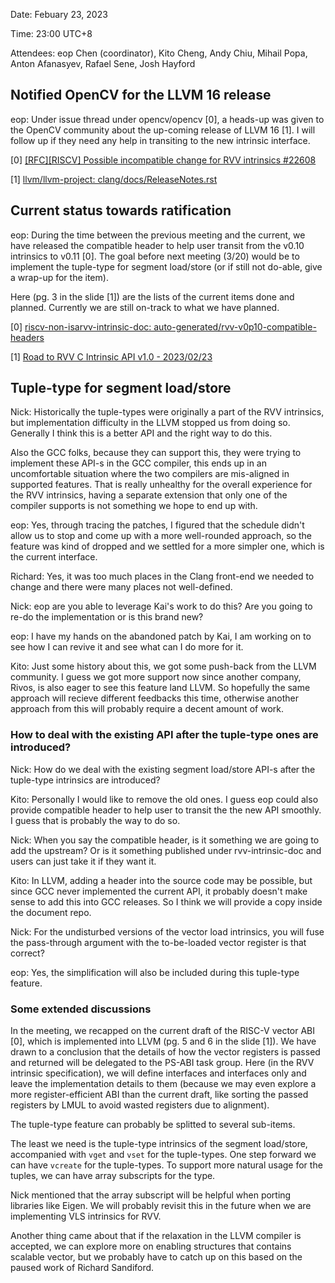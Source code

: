 Date: Febuary 23, 2023

Time: 23:00 UTC+8

Attendees: eop Chen (coordinator), Kito Cheng, Andy Chiu, Mihail Popa, Anton Afanasyev, Rafael Sene, Josh Hayford

## Notified OpenCV for the LLVM 16 release

eop:
Under issue thread under opencv/opencv [0], a heads-up was given to the OpenCV community about the up-coming release of LLVM 16 [1]. I will follow up if they need any help in transiting to the new intrinsic interface.

[0] [[RFC][RISCV] Possible incompatible change for RVV intrinsics #22608
](https://github.com/opencv/opencv/issues/22608)

[1] [llvm/llvm-project: clang/docs/ReleaseNotes.rst](https://github.com/llvm/llvm-project/blob/release/16.x/clang/docs/ReleaseNotes.rst#risc-v-support)

## Current status towards ratification

eop:
During the time between the previous meeting and the current, we have released the compatible header to help user transit from the v0.10 intrinsics to v0.11 [0]. The goal before next meeting (3/20) would be to implement the tuple-type for segment load/store (or if still not do-able, give a wrap-up for the item).

Here (pg. 3 in the slide [1]) are the lists of the current items done and planned. Currently we are still on-track to what we have planned.

[0] [riscv-non-isarvv-intrinsic-doc: auto-generated/rvv-v0p10-compatible-headers](https://github.com/riscv-non-isa/rvv-intrinsic-doc/tree/master/auto-generated/rvv-v0p10-compatible-headers)

[1] [Road to RVV C Intrinsic API v1.0 - 2023/02/23](https://docs.google.com/presentation/d/1dPtqH7wIrKHwVkZ7swnqTfDqNa4KqYLlVmk32exb6SY/edit?usp=sharing)

## Tuple-type for segment load/store

Nick:
Historically the tuple-types were originally a part of the RVV intrinsics, but implementation difficulty in the LLVM stopped us from doing so. Generally I think this is a better API and the right way to do this.

Also the GCC folks, because they can support this, they were trying to implement these API-s in the GCC compiler, this ends up in an uncomfortable situation where the two compilers are mis-aligned in supported features. That is really unhealthy for the overall experience for the RVV intrinsics, having a separate extension that only one of the compiler supports is not something we hope to end up with.

eop:
Yes, through tracing the patches, I figured that the schedule didn't allow us to stop and come up with a more well-rounded approach, so the feature was kind of dropped and we settled for a more simpler one, which is the current interface.

Richard:
Yes, it was too much places in the Clang front-end we needed to change and there were many places not well-defined.

Nick:
eop are you able to leverage Kai's work to do this? Are you going to re-do the implementation or is this brand new?

eop:
I have my hands on the abandoned patch by Kai, I am working on to see how I can revive it and see what can I do more for it.

Kito:
Just some history about this, we got some push-back from the LLVM community. I guess we got more support now since another company, Rivos, is also eager to see this feature land LLVM. So hopefully the same approach will recieve different feedbacks this time, otherwise another approach from this will probably require a decent amount of work.

### How to deal with the existing API after the tuple-type ones are introduced?

Nick:
How do we deal with the existing segment load/store API-s after the tuple-type intrinsics are introduced?

Kito:
Personally I would like to remove the old ones. I guess eop could also provide compatible header to help user to transit the the new API smoothly. I guess that is probably the way to do so.

Nick:
When you say the compatible header, is it something we are going to add the upstream? Or is it something published under rvv-intrinsic-doc and users can just take it if they want it.

Kito:
In LLVM, adding a header into the source code may be possible, but since GCC never implemented the current API, it probably doesn't make sense to add this into GCC releases. So I think we will provide a copy inside the document repo.

Nick:
For the undisturbed versions of the vector load intrinsics, you will fuse the pass-through argument with the to-be-loaded vector register is that correct?

eop:
Yes, the simplification will also be included during this tuple-type feature.

### Some extended discussions

In the meeting, we recapped on the current draft of the RISC-V vector ABI [0], which is implemented into LLVM (pg. 5 and 6 in the slide [1]). We have drawn to a conclusion that the details of how the vector registers is passed and returned will be delegated to the PS-ABI task group. Here (in the RVV intrinsic specification), we will define interfaces and interfaces only and leave the implementation details to them (because we may even explore a more register-efficient ABI than the current draft, like sorting the passed registers by LMUL to avoid wasted registers due to alignment).

The tuple-type feature can probably be splitted to several sub-items.

The least we need is the tuple-type intrinsics of the segment load/store, accompanied with `vget` and `vset` for the tuple-types. One step forward we can have `vcreate` for the tuple-types. To support more natural usage for the tuples, we can have array subscripts for the type.

Nick mentioned that the array subscript will be helpful when porting libraries like Eigen. We will probably revisit this in the future when we are implementing VLS intrinsics for RVV.

Another thing came about that if the relaxation in the LLVM compiler is accepted, we can explore more on enabling structures that contains scalable vector, but we probably have to catch up on this based on the paused work of Richard Sandiford.
